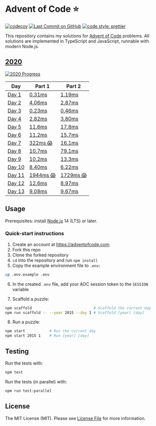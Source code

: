 # Advent of Code ⭐️

[![codecov](https://codecov.io/gh/ATholin/advent-of-code/branch/main/graph/badge.svg?token=PNV507325B)](https://codecov.io/gh/ATholin/advent-of-code)
[![Last Commit on GitHub](https://img.shields.io/github/last-commit/ATholin/advent-of-code.svg)](https://github.com/ATholin/advent-of-code)
[![code style: prettier](https://img.shields.io/badge/code_style-prettier-ff69b4.svg)](https://github.com/prettier/prettier)

This repository contains my solutions for [Advent of Code](https://adventofcode.com) problems. All solutions are implemented in TypeScript and JavaScript, runnable with modern Node.js.

## [2020](https://adventofcode.com/2020/)

[![2020 Progress](https://img.shields.io/static/v1?label=AoC%202020&message=13/25&color=orange)](./src/2020/)

<!-- markdownlint-disable MD013 -->

| Day                      | Part 1                                 | Part 2                                 |
| ------------------------ | -------------------------------------- | -------------------------------------- |
| [Day 1](./src/2020/01/)  | [0.31ms](./src/2020/01/part_one.ts)    | [1.19ms](./src/2020/01/part_two.ts)    |
| [Day 2](./src/2020/02/)  | [4.06ms](./src/2020/02/part_one.ts)    | [2.87ms](./src/2020/02/part_two.ts)    |
| [Day 3](./src/2020/03/)  | [0.23ms](./src/2020/03/part_one.ts)    | [0.46ms](./src/2020/03/part_two.ts)    |
| [Day 4](./src/2020/04/)  | [2.82ms](./src/2020/04/part_one.ts)    | [3.80ms](./src/2020/04/part_two.ts)    |
| [Day 5](./src/2020/05/)  | [11.6ms](./src/2020/05/part_one.ts)    | [17.8ms](./src/2020/05/part_two.ts)    |
| [Day 6](./src/2020/06/)  | [11.2ms](./src/2020/06/part_one.ts)    | [15.7ms](./src/2020/06/part_two.ts)    |
| [Day 7](./src/2020/07/)  | [322ms 😱](./src/2020/07/part_one.ts)  | [16.1ms](./src/2020/07/part_two.ts)    |
| [Day 8](./src/2020/08/)  | [10.7ms](./src/2020/08/part_one.ts)    | [79.1ms](./src/2020/08/part_two.ts)    |
| [Day 9](./src/2020/09/)  | [10.2ms](./src/2020/09/part_one.ts)    | [13.3ms](./src/2020/09/part_two.ts)    |
| [Day 10](./src/2020/10/) | [8.40ms](./src/2020/10/part_one.ts)    | [6.22ms](./src/2020/10/part_two.ts)    |
| [Day 11](./src/2020/11/) | [1944ms 😱](./src/2020/11/part_one.ts) | [1729ms 😱](./src/2020/11/part_two.ts) |
| [Day 12](./src/2020/12/) | [12.6ms](./src/2020/12/part_one.ts)    | [8.97ms](./src/2020/12/part_two.ts)    |
| [Day 13](./src/2020/13/) | [9.08ms](./src/2020/13/part_one.ts)    | [9.67ms](./src/2020/13/part_two.ts)    |

## Usage

Prerequisites: install [Node.js](https://nodejs.org) 14 (LTS) or later.

### Quick-start instructions

1. Create an account at https://adventofcode.com.
2. Fork this repo
3. Clone the forked repository
4. `cd` into the repository and run `npm install`
5. Copy the example environment file to `.env`:

```bash
cp .env.example .env
```

6. In the created `.env` file, add your AOC session token to the `SESSION` variable

7. Scaffold a puzzle:

```bash
npm scaffold 							# Scaffold the current day
npm run scaffold -- --year 2015 --day 1	# Scaffold [year] [day]
```

8. Run a puzzle:

```bash
npm start 			# Run the current day
npm start 2015 1 	# Run [year] [day]
```

## Testing

Run the tests with:

```bash
npm test
```

Run the tests (in parallel) with:

```bash
npm run test:parallel
```

## License

The MIT License (MIT). Please see [License File](LICENSE) for more information.
